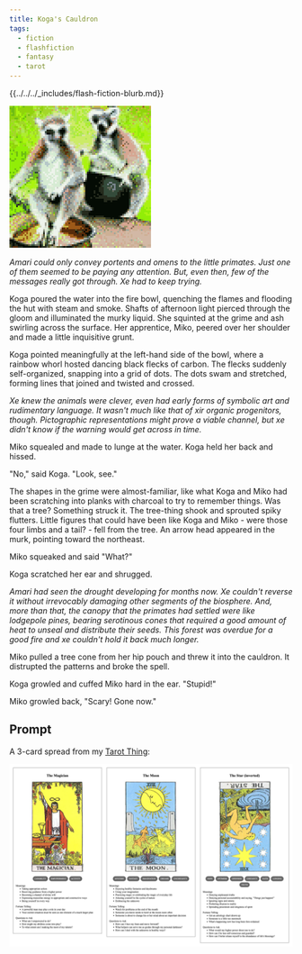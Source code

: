 ```yaml
---
title: Koga's Cauldron
tags:
  - fiction
  - flashfiction
  - fantasy
  - tarot
---
```


{{../../../_includes/flash-fiction-blurb.md}}

<!--more-->

<img src="./cover.png" class="fullwidth" />

*Amari could only convey portents and omens to the little primates. Just one of them seemed to be paying any attention. But, even then, few of the messages really got through. Xe had to keep trying.*

Koga poured the water into the fire bowl, quenching the flames and flooding the hut with steam and smoke. Shafts of afternoon light pierced through the gloom and illuminated the murky liquid. She squinted at the grime and ash swirling across the surface. Her apprentice, Miko, peered over her shoulder and made a little inquisitive grunt.

Koga pointed meaningfully at the left-hand side of the bowl, where a rainbow whorl hosted dancing black flecks of carbon. The flecks suddenly self-organized, snapping into a grid of dots. The dots swam and stretched, forming lines that joined and twisted and crossed.

*Xe knew the animals were clever, even had early forms of symbolic art and rudimentary language. It wasn't much like that of xir organic progenitors, though. Pictographic representations might prove a viable channel, but xe didn't know if the warning would get across in time.*

Miko squealed and made to lunge at the water. Koga held her back and hissed.

"No," said Koga. "Look, see."

The shapes in the grime were almost-familiar, like what Koga and Miko had been scratching into planks with charcoal to try to remember things. Was that a tree? Something struck it. The tree-thing shook and sprouted spiky flutters. Little figures that could have been like Koga and Miko - were those four limbs and a tail? - fell from the tree. An arrow head appeared in the murk, pointing toward the northeast.

Miko squeaked and said "What?"

Koga scratched her ear and shrugged.

*Amari had seen the drought developing for months now. Xe couldn't reverse it without irrevocably damaging other segments of the biosphere. And, more than that, the canopy that the primates had settled were like lodgepole pines, bearing serotinous cones that required a good amount of heat to unseal and distribute their seeds. This forest was overdue for a good fire and xe couldn't hold it back much longer.*

Miko pulled a tree cone from her hip pouch and threw it into the cauldron. It distrupted the patterns and broke the spell.

Koga growled and cuffed Miko hard in the ear. "Stupid!"

Miko growled back, "Scary! Gone now."
## Prompt

A 3-card spread from my [Tarot Thing](https://lmorchard.github.io/tarot-thing/):

![](20220502081932.png)
